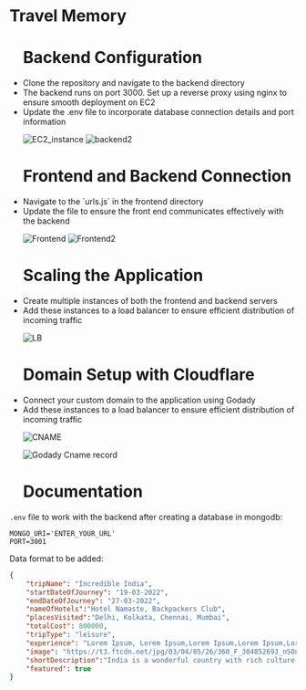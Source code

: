 # Travel Memory

<ul>
<h1>Backend Configuration</h1>
  <li>Clone the repository and navigate to the backend directory</li>
  <li>The backend runs on port 3000. Set up a reverse proxy using nginx to ensure smooth deployment on EC2</li>
  <li>Update the .env file to incorporate database connection details and port information</li>
  
![EC2_instance](https://github.com/user-attachments/assets/00bb51f1-93d8-4e04-9636-c219bb3679dc)
![backend2](https://github.com/user-attachments/assets/ad1534c3-1165-42fd-afbf-2c8f787cf526)
<h1>Frontend and Backend Connection</h2>
    
  <li>Navigate to the `urls.js` in the frontend directory</li>
  <li>Update the file to ensure the front end communicates effectively with the backend</li>

![Frontend](https://github.com/user-attachments/assets/19b27a3f-1f84-4bfc-aede-2ed183aa1082)
![Frontend2](https://github.com/user-attachments/assets/4c4de929-1481-4437-b4f5-e7a8d42ded2c)

<h1>Scaling the Application</h3>
  <li>Create multiple instances of both the frontend and backend servers</li>
  <li>Add these instances to a load balancer to ensure efficient distribution of incoming traffic</li>
  
![LB](https://github.com/user-attachments/assets/c74c4d31-edbf-4633-a54b-a99004029990)
  
<h1>Domain Setup with Cloudflare</h4>
  
  <li>Connect your custom domain to the application using Godady</li>
  <li>Add these instances to a load balancer to ensure efficient distribution of incoming traffic</li>

![CNAME](https://github.com/user-attachments/assets/6c483b83-1799-4934-bfff-c478edd52af0)

![Godady Cname record](https://github.com/user-attachments/assets/88489055-82f4-4f57-9b3f-953ba66d53bc)
  
<h1>Documentation</h5>


    
</ul>


`.env` file to work with the backend after creating a database in mongodb: 

```
MONGO_URI='ENTER_YOUR_URL'
PORT=3001
```

Data format to be added: 

```json
{
    "tripName": "Incredible India",
    "startDateOfJourney": "19-03-2022",
    "endDateOfJourney": "27-03-2022",
    "nameOfHotels":"Hotel Namaste, Backpackers Club",
    "placesVisited":"Delhi, Kolkata, Chennai, Mumbai",
    "totalCost": 800000,
    "tripType": "leisure",
    "experience": "Lorem Ipsum, Lorem Ipsum,Lorem Ipsum,Lorem Ipsum,Lorem Ipsum,Lorem Ipsum,Lorem Ipsum,Lorem Ipsum,Lorem Ipsum,Lorem Ipsum,Lorem Ipsum,Lorem Ipsum,Lorem Ipsum,Lorem Ipsum,Lorem Ipsum,Lorem Ipsum,Lorem Ipsum,Lorem Ipsum,Lorem Ipsum,Lorem Ipsum,Lorem Ipsum,Lorem Ipsum,Lorem Ipsum,Lorem Ipsum,Lorem Ipsum,Lorem Ipsum,Lorem Ipsum, ",
    "image": "https://t3.ftcdn.net/jpg/03/04/85/26/360_F_304852693_nSOn9KvUgafgvZ6wM0CNaULYUa7xXBkA.jpg",
    "shortDescription":"India is a wonderful country with rich culture and good people.",
    "featured": true
}
```

